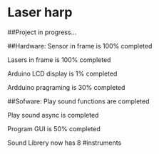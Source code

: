 # Laser harp
##Project in progress...


##Hardware:
Sensor in frame is 100% completed

Lasers in frame is 100% completed

Arduino LCD display is 1% completed

Ardduino pragraming is 30% completed


##Sofware:
Play sound functions are completed

Play sound async is  completed

Program GUI is 50% completed

Sound Librery now has 8 #instruments



